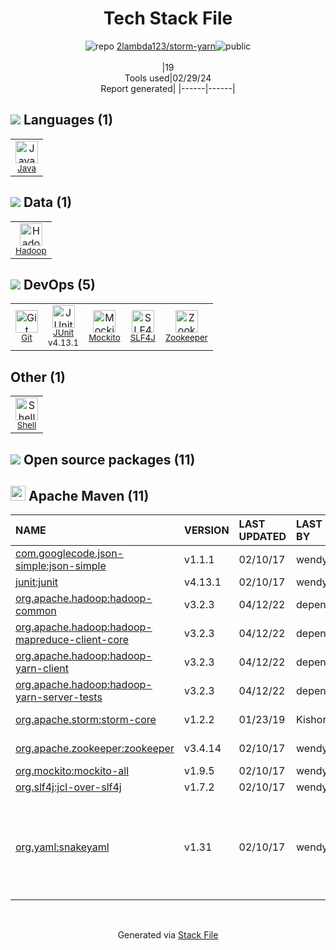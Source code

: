 <!--
&lt;--- Readme.md Snippet without images Start ---&gt;
## Tech Stack
2lambda123/storm-yarn is built on the following main stack:

- [Java](https://www.java.com) – Languages
- [Hadoop](http://hadoop.apache.org/) – Databases
- [JUnit](http://junit.org/) – Testing Frameworks
- [Mockito](https://site.mockito.org/) – Testing Frameworks
- [SLF4J](http://slf4j.org/) – Log Management
- [Zookeeper](http://zookeeper.apache.org/) – Open Source Service Discovery
- [Shell](https://en.wikipedia.org/wiki/Shell_script) – Shells

Full tech stack [here](/techstack.md)

&lt;--- Readme.md Snippet without images End ---&gt;

&lt;--- Readme.md Snippet with images Start ---&gt;
## Tech Stack
2lambda123/storm-yarn is built on the following main stack:

- <img width='25' height='25' src='https://img.stackshare.io/service/995/K85ZWV2F.png' alt='Java'/> [Java](https://www.java.com) – Languages
- <img width='25' height='25' src='https://img.stackshare.io/service/1044/elephant_rgb_sq.png' alt='Hadoop'/> [Hadoop](http://hadoop.apache.org/) – Databases
- <img width='25' height='25' src='https://img.stackshare.io/service/2020/874086.png' alt='JUnit'/> [JUnit](http://junit.org/) – Testing Frameworks
- <img width='25' height='25' src='https://img.stackshare.io/service/2021/4y634TJm_400x400.jpg' alt='Mockito'/> [Mockito](https://site.mockito.org/) – Testing Frameworks
- <img width='25' height='25' src='https://img.stackshare.io/service/2805/05518ecaa42841e834421e9d6987b04f_400x400.png' alt='SLF4J'/> [SLF4J](http://slf4j.org/) – Log Management
- <img width='25' height='25' src='https://img.stackshare.io/service/1528/apache-zookeeper.png' alt='Zookeeper'/> [Zookeeper](http://zookeeper.apache.org/) – Open Source Service Discovery
- <img width='25' height='25' src='https://img.stackshare.io/service/4631/default_c2062d40130562bdc836c13dbca02d318205a962.png' alt='Shell'/> [Shell](https://en.wikipedia.org/wiki/Shell_script) – Shells

Full tech stack [here](/techstack.md)

&lt;--- Readme.md Snippet with images End ---&gt;
-->
<div align="center">

# Tech Stack File
![](https://img.stackshare.io/repo.svg "repo") [2lambda123/storm-yarn](https://github.com/2lambda123/storm-yarn)![](https://img.stackshare.io/public_badge.svg "public")
<br/><br/>
|19<br/>Tools used|02/29/24 <br/>Report generated|
|------|------|
</div>

## <img src='https://img.stackshare.io/languages.svg'/> Languages (1)
<table><tr>
  <td align='center'>
  <img width='36' height='36' src='https://img.stackshare.io/service/995/K85ZWV2F.png' alt='Java'>
  <br>
  <sub><a href="https://www.java.com">Java</a></sub>
  <br>
  <sub></sub>
</td>

</tr>
</table>

## <img src='https://img.stackshare.io/databases.svg'/> Data (1)
<table><tr>
  <td align='center'>
  <img width='36' height='36' src='https://img.stackshare.io/service/1044/elephant_rgb_sq.png' alt='Hadoop'>
  <br>
  <sub><a href="http://hadoop.apache.org/">Hadoop</a></sub>
  <br>
  <sub></sub>
</td>

</tr>
</table>

## <img src='https://img.stackshare.io/devops.svg'/> DevOps (5)
<table><tr>
  <td align='center'>
  <img width='36' height='36' src='https://img.stackshare.io/service/1046/git.png' alt='Git'>
  <br>
  <sub><a href="http://git-scm.com/">Git</a></sub>
  <br>
  <sub></sub>
</td>

<td align='center'>
  <img width='36' height='36' src='https://img.stackshare.io/service/2020/874086.png' alt='JUnit'>
  <br>
  <sub><a href="http://junit.org/">JUnit</a></sub>
  <br>
  <sub>v4.13.1</sub>
</td>

<td align='center'>
  <img width='36' height='36' src='https://img.stackshare.io/service/2021/4y634TJm_400x400.jpg' alt='Mockito'>
  <br>
  <sub><a href="https://site.mockito.org/">Mockito</a></sub>
  <br>
  <sub></sub>
</td>

<td align='center'>
  <img width='36' height='36' src='https://img.stackshare.io/service/2805/05518ecaa42841e834421e9d6987b04f_400x400.png' alt='SLF4J'>
  <br>
  <sub><a href="http://slf4j.org/">SLF4J</a></sub>
  <br>
  <sub></sub>
</td>

<td align='center'>
  <img width='36' height='36' src='https://img.stackshare.io/service/1528/apache-zookeeper.png' alt='Zookeeper'>
  <br>
  <sub><a href="http://zookeeper.apache.org/">Zookeeper</a></sub>
  <br>
  <sub></sub>
</td>

</tr>
</table>

## Other (1)
<table><tr>
  <td align='center'>
  <img width='36' height='36' src='https://img.stackshare.io/service/4631/default_c2062d40130562bdc836c13dbca02d318205a962.png' alt='Shell'>
  <br>
  <sub><a href="https://en.wikipedia.org/wiki/Shell_script">Shell</a></sub>
  <br>
  <sub></sub>
</td>

</tr>
</table>


## <img src='https://img.stackshare.io/group.svg' /> Open source packages (11)</h2>

## <img width='24' height='24' src='https://img.stackshare.io/package_manager/977/default_9833f2ef0bbc2a946b4cc5e9307264033361076b.png'/> Apache Maven (11)

|NAME|VERSION|LAST UPDATED|LAST UPDATED BY|LICENSE|VULNERABILITIES|
|:------|:------|:------|:------|:------|:------|
|[com.googlecode.json-simple:json-simple](http://code.google.com/p/json-simple/)|v1.1.1|02/10/17|wendyshusband |Apache-2.0|N/A|
|[junit:junit](http://junit.org)|v4.13.1|02/10/17|wendyshusband |EPL-1.0|N/A|
|[org.apache.hadoop:hadoop-common]()|v3.2.3|04/12/22|dependabot[bot] |Apache-2.0|[CVE-2022-25168](https://github.com/advisories/GHSA-8wm5-8h9c-47pc) (Critical)|
|[org.apache.hadoop:hadoop-mapreduce-client-core]()|v3.2.3|04/12/22|dependabot[bot] |Apache-2.0|N/A|
|[org.apache.hadoop:hadoop-yarn-client]()|v3.2.3|04/12/22|dependabot[bot] |Other|N/A|
|[org.apache.hadoop:hadoop-yarn-server-tests]()|v3.2.3|04/12/22|dependabot[bot] |Apache-2.0|N/A|
|[org.apache.storm:storm-core](https://storm.apache.org)|v1.2.2|01/23/19|Kishor Patil |Apache-2.0|[CVE-2019-0202](https://github.com/advisories/GHSA-r9pv-hg64-jqrp) (High)|
|[org.apache.zookeeper:zookeeper]()|v3.4.14|02/10/17|wendyshusband |Apache-2.0|[CVE-2023-44981](https://github.com/advisories/GHSA-7286-pgfv-vxvh) (Critical)|
|[org.mockito:mockito-all](http://www.mockito.org)|v1.9.5|02/10/17|wendyshusband |MIT|N/A|
|[org.slf4j:jcl-over-slf4j](http://www.slf4j.org)|v1.7.2|02/10/17|wendyshusband |MIT|N/A|
|[org.yaml:snakeyaml](http://www.snakeyaml.org)|v1.31|02/10/17|wendyshusband |Apache-2.0|[CVE-2022-1471](https://github.com/advisories/GHSA-mjmj-j48q-9wg2) (High)<br/>[CVE-2022-38752](https://github.com/advisories/GHSA-9w3m-gqgf-c4p9) (Moderate)<br/>[CVE-2022-41854](https://github.com/advisories/GHSA-w37g-rhq8-7m4j) (Moderate)|

<br/>
<div align='center'>

Generated via [Stack File](https://github.com/marketplace/stack-file)
